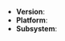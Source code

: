 <!--
Thank you for reporting an issue.

This issue tracker is for bugs and issues found within Node.js core.
If you require more general support please file an issue on our help
repo. https://github.com/nodejs/help


Please fill in as much of the template below as you're able.

Version: output of `node -v`
Platform: output of `uname -a` (UNIX), or version and 32 or 64-bit (Windows)
Subsystem: if known, please specify affected core module name

If possible, please provide code that demonstrates the problem, keeping it as
simple and free of external dependencies as you are able.
-->

- **Version**: <!-- compulsory. you must provide your version -->
- **Platform**:
  <!-- either `uname -a` output, or if Windows, version and 32-bit or
  64-bit -->
- **Subsystem**:
  <!-- optional. if known - please specify affected core module name -->

<!-- Enter your issue details below this comment. -->
